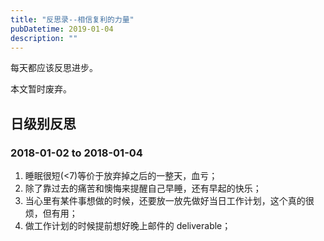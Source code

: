 ```yaml
---
title: "反思录--相信复利的力量"
pubDatetime: 2019-01-04
description: ""
---
```


每天都应该反思进步。

本文暂时废弃。

<!--more-->

## 日级别反思

### 2018-01-02 to 2018-01-04

1. 睡眠很短(<7)等价于放弃掉之后的一整天，血亏；
2. 除了靠过去的痛苦和懊悔来提醒自己早睡，还有早起的快乐；
3. 当心里有某件事想做的时候，还要放一放先做好当日工作计划，这个真的很烦，但有用；
4. 做工作计划的时候提前想好晚上邮件的 deliverable；
